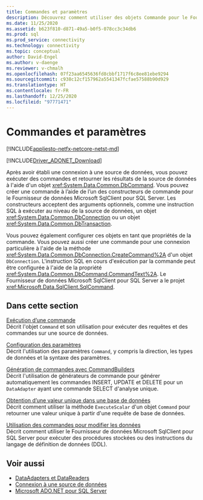 ```yaml
---
title: Commandes et paramètres
description: Découvrez comment utiliser des objets Commande pour le Fournisseur de données Microsoft SqlClient pour SQL Server afin d’exécuter des commandes et de retourner des résultats à partir d’une source de données.
ms.date: 11/25/2020
ms.assetid: b623f810-d871-49a5-b0f5-078cc3c34db6
ms.prod: sql
ms.prod_service: connectivity
ms.technology: connectivity
ms.topic: conceptual
author: David-Engel
ms.author: v-daenge
ms.reviewer: v-chmalh
ms.openlocfilehash: 07f23aa6545636fd8cbbf1717f6c8ee81ebe9294
ms.sourcegitcommit: c938c12cf157962a5541347fcfae57588b90d929
ms.translationtype: HT
ms.contentlocale: fr-FR
ms.lasthandoff: 12/25/2020
ms.locfileid: "97771471"
---
```

# <a name="commands-and-parameters"></a>Commandes et paramètres

[!INCLUDE[appliesto-netfx-netcore-netst-md](../../includes/appliesto-netfx-netcore-netst-md.md)]

[!INCLUDE[Driver_ADONET_Download](../../includes/driver_adonet_download.md)]

Après avoir établi une connexion à une source de données, vous pouvez exécuter des commandes et retourner les résultats de la source de données à l'aide d'un objet <xref:System.Data.Common.DbCommand>. Vous pouvez créer une commande à l’aide de l’un des constructeurs de commande pour le Fournisseur de données Microsoft SqlClient pour SQL Server. Les constructeurs acceptent des arguments optionnels, comme une instruction SQL à exécuter au niveau de la source de données, un objet <xref:System.Data.Common.DbConnection> ou un objet <xref:System.Data.Common.DbTransaction>.

Vous pouvez également configurer ces objets en tant que propriétés de la commande. Vous pouvez aussi créer une commande pour une connexion particulière à l'aide de la méthode <xref:System.Data.Common.DbConnection.CreateCommand%2A> d'un objet `DbConnection`. L'instruction SQL en cours d'exécution par la commande peut être configurée à l'aide de la propriété <xref:System.Data.Common.DbCommand.CommandText%2A>. Le Fournisseur de données Microsoft SqlClient pour SQL Server a le projet <xref:Microsoft.Data.SqlClient.SqlCommand>.

## <a name="in-this-section"></a>Dans cette section

[Exécution d’une commande](execute-command.md)  
Décrit l'objet `Command` et son utilisation pour exécuter des requêtes et des commandes sur une source de données.

[Configuration des paramètres](configure-parameters.md)  
Décrit l'utilisation des paramètres `Command`, y compris la direction, les types de données et la syntaxe des paramètres.

[Génération de commandes avec CommandBuilders](generate-commands-with-commandbuilders.md)  
Décrit l'utilisation de générateurs de commande pour générer automatiquement les commandes INSERT, UPDATE et DELETE pour un `DataAdapter` ayant une commande SELECT d'analyse unique.

[Obtention d’une valeur unique dans une base de données](obtain-single-value-from-database.md)  
Décrit comment utiliser la méthode `ExecuteScalar` d'un objet `Command` pour retourner une valeur unique à partir d'une requête de base de données.

[Utilisation des commandes pour modifier les données](use-commands-to-modify-data.md)  
Décrit comment utiliser le Fournisseur de données Microsoft SqlClient pour SQL Server pour exécuter des procédures stockées ou des instructions du langage de définition de données (DDL).

## <a name="see-also"></a>Voir aussi

- [DataAdapters et DataReaders](dataadapters-datareaders.md)
- [Connexion à une source de données](connecting-to-data-source.md)
- [Microsoft ADO.NET pour SQL Server](microsoft-ado-net-sql-server.md)
